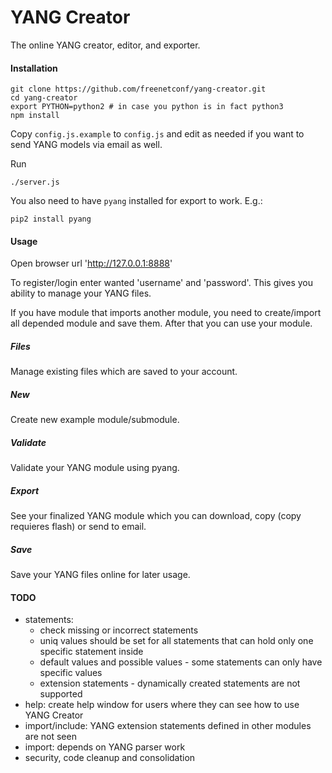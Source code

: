 YANG Creator
============

The online YANG creator, editor, and exporter.

#### Installation
    git clone https://github.com/freenetconf/yang-creator.git
    cd yang-creator
	export PYTHON=python2 # in case you python is in fact python3
    npm install

Copy `config.js.example` to `config.js` and edit as needed if you want to send
YANG models via email as well.

Run

    ./server.js

You also need to have `pyang` installed for export to work. E.g.:

    pip2 install pyang

#### Usage
Open browser url 'http://127.0.0.1:8888'

To register/login enter wanted 'username' and 'password'.
This gives you ability to manage your YANG files.

If you have module that imports another module, you need to create/import all
depended module and save them. After that you can use your module.

##### Files
Manage existing files which are saved to your account.

##### New
Create new example module/submodule.

##### Validate
Validate your YANG module using pyang.

##### Export
See your finalized YANG module which you can download, copy (copy requieres flash) or send to email.

##### Save
Save your YANG files online for later usage.

#### TODO
* statements:
  * check missing or incorrect statements
  * uniq values should be set for all statements that can hold only one specific statement inside
  * default values and possible values - some statements can only have specific values
  * extension statements - dynamically created statements are not supported
* help: create help window for users where they can see how to use YANG Creator
* import/include: YANG extension statements defined in other modules are not seen
* import: depends on YANG parser work
* security, code cleanup and consolidation
